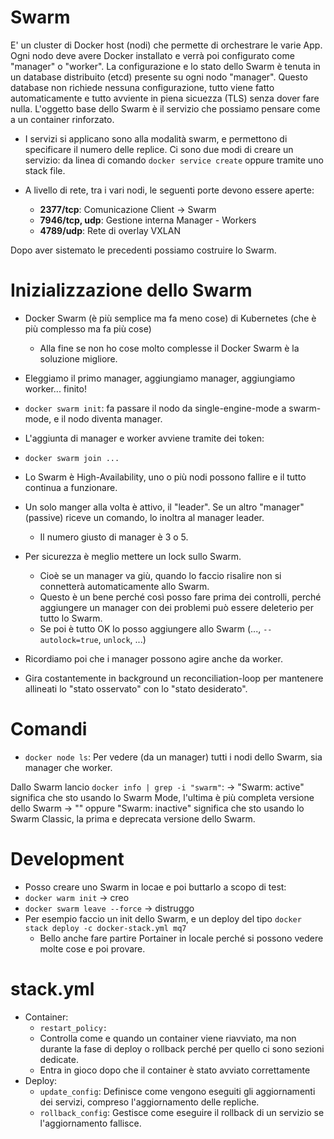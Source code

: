 # Swarm
E' un cluster di Docker host (nodi) che permette di orchestrare le varie App. 
Ogni nodo deve avere Docker installato e verrà poi configurato come "manager" o "worker". 
La configurazione e lo stato dello Swarm è tenuta in un database distribuito (etcd) presente su ogni nodo "manager". 
Questo database non richiede nessuna configurazione, tutto viene fatto automaticamente e tutto avviente in piena sicuezza (TLS) senza dover fare nulla.
L'oggetto base dello Swarm è il servizio che possiamo pensare come a un container rinforzato.
* I servizi si applicano sono alla modalità swarm, e permettono di specificare il numero delle replice. Ci sono due modi di creare un servizio: da linea di comando `docker service create` oppure tramite uno stack file.

* A livello di rete, tra i vari nodi, le seguenti porte devono essere aperte:
  * __2377/tcp__: Comunicazione Client -> Swarm
  * __7946/tcp, udp__: Gestione interna Manager - Workers
  * __4789/udp__: Rete di overlay VXLAN
  
Dopo aver sistemato le precedenti possiamo costruire lo Swarm.

# Inizializzazione dello Swarm
* Docker Swarm (è più semplice ma fa meno cose) di Kubernetes (che è più complesso ma fa più cose)
  * Alla fine se non ho cose molto complesse il Docker Swarm è la soluzione migliore.
* Eleggiamo il primo manager, aggiungiamo manager, aggiungiamo worker... finito!
 * `docker swarm init`: fa passare il nodo da single-engine-mode a swarm-mode, e il nodo diventa manager.
* L'aggiunta di manager e worker avviene tramite dei token:
 * `docker swarm join ...`

* Lo Swarm è High-Availability, uno o più nodi possono fallire e il tutto continua a funzionare.
* Un solo manger alla volta è attivo, il "leader". Se un altro "manager" (passive) riceve un comando, lo inoltra al manager leader.
  * Il numero giusto di manager è 3 o 5.
* Per sicurezza è meglio mettere un lock sullo Swarm. 
  * Cioè se un manager va giù, quando lo faccio risalire non si connetterà automaticamente allo Swarm. 
  * Questo è un bene perché così posso fare prima dei controlli, perché aggiungere un manager con dei problemi può essere deleterio per tutto lo Swarm.
  * Se poi è tutto OK lo posso aggiungere allo Swarm (..., `--autolock=true`, `unlock`, ...)
* Ricordiamo poi che i manager possono agire anche da worker.
* Gira costantemente in background un reconciliation-loop per mantenere allineati lo "stato osservato" con lo "stato desiderato".

# Comandi
* `docker node ls`: Per vedere (da un manager) tutti i nodi dello Swarm, sia manager che worker.

Dallo Swarm lancio `docker info | grep -i "swarm"`:
-> "Swarm: active" significa che sto usando lo Swarm Mode, l'ultima è più completa versione dello Swarm
-> "" oppure "Swarm: inactive" significa che sto usando lo Swarm Classic, la prima e deprecata versione dello Swarm.

# Development
* Posso creare uno Swarm in locae e poi buttarlo a scopo di test:
 * `docker warm init` -> creo
 * `docker swarm leave --force` -> distruggo
* Per esempio faccio un init dello Swarm, e un deploy del tipo `docker stack deploy -c docker-stack.yml mq7`
  * Bello anche fare partire Portainer in locale perché si possono vedere molte cose e poi provare.


# stack.yml 
* Container:
  * `restart_policy:`
  * Controlla come e quando un container viene riavviato, ma non durante la fase di deploy o rollback perché per quello ci sono sezioni dedicate.
  * Entra in gioco dopo che il container è stato avviato correttamente
* Deploy:
  * `update_config`: Definisce come vengono eseguiti gli aggiornamenti dei servizi, compreso l'aggiornamento delle repliche.
  * `rollback_config`: Gestisce come eseguire il rollback di un servizio se l'aggiornamento fallisce.
